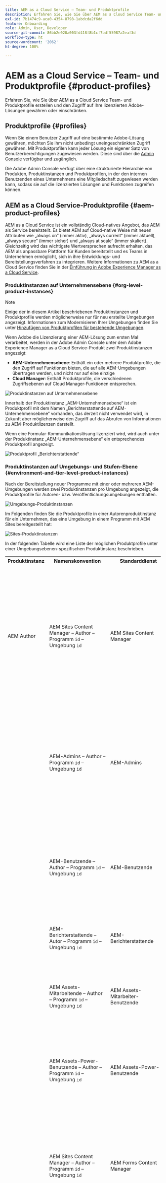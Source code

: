 ```yaml
---
title: AEM as a Cloud Service – Team- und Produktprofile
description: Erfahren Sie, wie Sie über AEM as a Cloud Service Team- und Produktprofile erstellen und den Zugriff auf Ihre lizenzierten Adobe-Lösungen gewähren oder einschränken.
exl-id: 7b1474c9-aca0-4354-8798-1abdcda2f6dd
feature: Onboarding
role: Admin, User, Developer
source-git-commit: 86bb2e020a003fd418f8b1cf7bdf55987a2eaf3d
workflow-type: ht
source-wordcount: '2062'
ht-degree: 100%

---
```



# AEM as a Cloud Service – Team- und Produktprofile {#product-profiles}

Erfahren Sie, wie Sie über AEM as a Cloud Service Team- und Produktprofile erstellen und den Zugriff auf Ihre lizenzierten Adobe-Lösungen gewähren oder einschränken.

## Produktprofile {#profiles}

Wenn Sie einem Benutzer Zugriff auf eine bestimmte Adobe-Lösung gewähren, möchten Sie ihm nicht unbedingt uneingeschränkten Zugriff gewähren. Mit Produktprofilen kann jeder Lösung ein eigener Satz von Benutzerberechtigungen zugewiesen werden. Diese sind über die [Admin Console](/help/journey-onboarding/admin-console.md) verfügbar und zugänglich.

Die Adobe Admin Console verfügt über eine strukturierte Hierarchie von Produkten, Produktinstanzen und Produktprofilen, in der den internen Benutzenden eines Unternehmens eine Mitgliedschaft zugewiesen werden kann, sodass sie auf die lizenzierten Lösungen und Funktionen zugreifen können.

<!-- Alexandru: Drafting for now 

Your AEM as a Cloud Service team members are added and assigned to one or more of the following product profiles via the Admin Console during onboarding.

* **AEM Administrators**: An AEM administrator is typically assigned to developers, in particular developers who need access to, for example, the development environments. The AEM administrator's product profile is used to grant administrator privileges in the associated AEM instance.

* **AEM Users**: AEM users are the users in your organization who use AEM as a Cloud Service generally to create content. These users need to access AEM to do their tasks. The AEM users product profile is typically assigned to an AEM content author who creates and reviews the content. This content can be of many types such as pages, assets, publications, and so on. The AEM users product profile shown below is assigned to these members.

![Product profiles](/help/onboarding/assets/admin-console-profiles.png) -->

## AEM as a Cloud Service-Produktprofile {#aem-product-profiles}

AEM as a Cloud Service ist ein vollständig Cloud-natives Angebot, das AEM als Service bereitstellt. Es bietet AEM auf Cloud-native Weise mit neuen Attributen wie „always on“ (immer aktiv), „always current“ (immer aktuell), „always secure“ (immer sicher) und „always at scale“ (immer skaliert). Gleichzeitig wird das wichtigste Wertversprechen aufrecht erhalten, das AEM als anpassbare Plattform für Kunden bereitstellt und es Teams in Unternehmen ermöglicht, sich in ihre Entwicklungs- und Bereitstellungsverfahren zu integrieren. Weitere Informationen zu AEM as a Cloud Service finden Sie in der [Einführung in Adobe Experience Manager as a Cloud Service](/help/overview/introduction.md).

### Produktinstanzen auf Unternehmensebene {#org-level-product-instances}

>[!NOTE]
>
> Einige der in diesem Artikel beschriebenen Produktinstanzen und Produktprofile werden möglicherweise nur für neu erstellte Umgebungen angezeigt. Informationen zum Modernisieren Ihrer Umgebungen finden Sie unter [Hinzufügen von Produktprofilen für bestehende Umgebungen](#adding-product-profiles-for-existing-environments).

Wenn Adobe die Lizenzierung einer AEM-Lösung zum ersten Mal verarbeitet, werden in der Adobe Admin Console unter dem Adobe Experience Manager as a Cloud Service-Produkt zwei Produktinstanzen angezeigt:

* **AEM-Unternehmensebene**: Enthält ein oder mehrere Produktprofile, die den Zugriff auf Funktionen bieten, die auf alle AEM-Umgebungen übertragen werden, und nicht nur auf eine einzige
* **Cloud Manager**: Enthält Produktprofile, die verschiedenen Zugriffsebenen auf Cloud Manager-Funktionen entsprechen.

<!--
>[!NOTE]
>
>For existing programs, the AEM Org-Level Product Instance is created upon selecting the **Update product** profiles action for a given environment.
-->

![Produktinstanzen auf Unternehmensebene](/help/onboarding/assets/orglevel.png)

Innerhalb der Produktinstanz „AEM-Unternehmensebene“ ist ein Produktprofil mit dem Namen „Berichterstattende auf AEM-Unternehmensebene“ vorhanden, das derzeit nicht verwendet wird, in Zukunft aber möglicherweise den Zugriff auf das Abrufen von Informationen zu AEM-Produktlizenzen darstellt.

Wenn eine Formular-Kommunikationslösung lizenziert wird, wird auch unter der Produktinstanz „AEM-Unternehmensebene“ ein entsprechendes Produktprofil angezeigt.

![Produktprofil „Berichterstattende“](/help/onboarding/assets/org-level-reporters.png)

### Produktinstanzen auf Umgebungs- und Stufen-Ebene {#environment-and-tier-level-product-instances}

Nach der Bereitstellung neuer Programme mit einer oder mehreren AEM-Umgebungen werden zwei Produktinstanzen pro Umgebung angezeigt, die Produktprofile für Autoren- bzw. Veröffentlichungsumgebungen enthalten.

![Umgebungs-Produktinstanzen](/help/onboarding/assets/env-productinstances.png)

Im Folgenden finden Sie die Produktprofile in einer Autorenproduktinstanz für ein Unternehmen, das eine Umgebung in einem Programm mit AEM Sites bereitgestellt hat:

![Sites-Produktinstanzen](/help/onboarding/assets/sites-product-instances.png)

In der folgenden Tabelle wird eine Liste der möglichen Produktprofile unter einer Umgebungsebenen-spezifischen Produktinstanz beschrieben.

<table style="table-layout:auto">
    <tr>
        <th>Produktinstanz</th>
        <th>Namenskonvention</th>
        <th>Standarddienst</th>
        <th>Beschreibung</th>
    </tr>
    <tr>
        <td>AEM Author</td>
        <td>AEM Sites Content Manager – Author – Programm <code>id</code> – Umgebung <code>id</code></td>
        <td>AEM Sites Content Manager</td>
        <td>
            <ul>
                <li>Dient dem kontrollierten Zugriff auf AEM Sites-Autorenfunktionen in dieser Umgebung. Benutzende in diesem Produktprofil sind Mitglieder der AEM-Gruppe „AEM Sites-Inhaltsautor“, die automatisch in AEM erstellt wird. Die AEM-Gruppenberechtigungen sollten in AEM mit der gewünschten Zugriffsebene konfiguriert werden.</li><br>
                <li>Wenn der Standarddienst ausgewählt bleibt
                    <ul>
                        <li>sind Benutzende in diesem Produktprofil außerdem Mitglieder der AEM-Gruppe „AEM Sites-Content Manager – Service“.</li>
                      <!--  <li>users in this product profile will have access to AEM Sites Content Management API.</li>
                        <li>an Adobe Developer Console API OAuth S2S project containing AEM Sites Content Management API can optionally be scoped to this environment.</li>-->
                    </ul>
                </li>
            </ul>
        </td>
    </tr>
    <tr>
        <td></td>
        <td>AEM-Admins – Author – Programm <code>id</code> – Umgebung <code>id</code></td>
        <td>AEM-Admins</td>
        <td>
            <ul>
                <li>Dient dem uneingeschränkten Zugriff auf Funktionen der AEM-Autoren- und Veröffentlichungsumgebung. Benutzende in diesem Produktprofil sind Mitglieder der AEM-Gruppe „AEM-Admins – Autor“, die automatisch in AEM erstellt wird.</li><br>
                <li>Wenn der Standarddienst ausgewählt bleibt
                    <ul>
                        <li>sind Benutzende in diesem Produktprofil außerdem Mitglieder der AEM-Gruppe „AEM-Admins – Service“</li>
                    </ul>
                </li>
            </ul>
        </td>
    </tr>
    <tr>
        <td></td>
        <td>AEM-Benutzende – Author – Programm <code>id</code> – Umgebung <code>id</code></td>
        <td>AEM-Benutzende</td>
        <td>
            <ul>
                <li>Dient dem stark eingeschränkten Zugriff auf Funktionen der AEM-Autorenumgebung. Benutzende in diesem Produktprofil sind Mitglieder der AEM-Gruppe „Mitwirkende“, die automatisch in AEM erstellt wird</li><br>
                <li>Wenn der Standarddienst ausgewählt bleibt
                    <ul>
                        <li>sind Benutzende in diesem Produktprofil außerdem Mitglieder der AEM-Gruppe „AEM-Benutzende – Service“</li>
                    </ul>
                </li>
            </ul>
        </td>
    </tr>
    <tr>
        <td></td>
        <td>AEM-Berichterstattende – Autor – Programm <code>id</code> – Umgebung <code>id</code></td>
        <td>AEM-Berichterstattende</td>
        <td>
            <ul>
                <li>Wird derzeit nicht verwendet, kann jedoch in Zukunft Zugriff auf Berichtsinformationen über die Erstellungsebene für diese Umgebung bereitstellen.</li>
            </ul>
        </td>
    </tr>
    <tr>
        <td></td>
        <td>AEM Assets-Mitarbeitende – Author – Programm <code>id</code> – Umgebung <code>id</code></td>
        <td>AEM Assets-Mitarbeiter-Benutzende</td>
        <td>
        <ul>
                <li>Dient dem schreibgeschützten Zugriff auf das DAM. Benutzende in diesem Produktprofil sind Mitglieder der AEM-Gruppe „Mitwirkende“, die automatisch in AEM erstellt wird.
                </li>
                <li>
                Es stellt außerdem die Adobe Express-Berechtigungen zum Erstellen von Asset-Varianten bereit.
                </li>
          <ul>
    </tr>
    <tr>
        <td></td>
        <td>AEM Assets-Power-Benutzende – Author – Programm <code>id</code> – Umgebung <code>id</code></td>
        <td>AEM Assets-Power-Benutzende</td>
<td>
        <ul>
                <li>Dient dem schreibgeschützten Zugriff auf das DAM. Benutzende in diesem Produktprofil sind Mitglieder der AEM-Gruppe „Mitwirkende“, die automatisch in AEM erstellt wird.
                </li>
                <li>
                Es stellt außerdem die Adobe Express-Berechtigungen zum Erstellen von Asset-Varianten bereit.
                </li>
          <ul>
</td>
    </tr>
    <tr>
        <td></td>
        <td>AEM Sites Content Manager – Author – Programm <code>id</code> – Umgebung <code>id</code></td>
        <td>AEM Forms Content Manager</td>
        <td>
            <ul>
                <li>Dient dem kontrollierten Zugriff auf AEM Forms-Autorenfunktionen in dieser Umgebung. Benutzende in diesem Produktprofil sind Mitglieder der AEM-Gruppe „AEM Forms-Formularbenutzende“, die automatisch in AEM erstellt wird.</li><br>
                <li>Wenn der Standarddienst ausgewählt bleibt
                    <ul>
                        <li>sind Benutzende in diesem Produktprofil außerdem Mitglieder der AEM-Gruppe „AEM Forms-Content Manager – Service“.</li>
                    </ul>
                </li>
            </ul>
        </td>
    </tr>
    <tr>
        <td></td>
        <td>AEM Forms-Entwickelnde – Author – Programm <code>id</code> – Umgebung <code>id</code></td>
        <td>AEM Forms-Entwickelnde</td>
        <td>
            <ul>
                <li>Dient dem kontrollierten Zugriff auf AEM Forms-Autorenfunktionen in dieser Umgebung. Benutzende in diesem Produktprofil sind Mitglieder der AEM-Gruppe „AEM Forms-Formular-Power-Benutzende“, die automatisch in AEM erstellt wird. Diese Benutzenden haben zusätzlich zu den normalen Formularerstellungsaufgaben auch die Berechtigung, XDPs hochzuladen und Formulardatenmodelle zu erstellen.</li><br>
                <li>Wenn der Standarddienst ausgewählt bleibt
                    <ul>
                        <li>sind Benutzende in diesem Produktprofil außerdem Mitglieder der AEM-Gruppe „AEM Forms-Entwickelnde – Service“.</li>
                    </ul>
                </li>
            </ul>
        </td>
    </tr>
    <tr>
        <td></td>
        <td>AEM Forms-Kommunikationsdienst-Benutzende – Author – Programm <code>id</code> – Umgebung <code>id</code></td>
        <td>AEM Forms-Kommunikationsdienst-Benutzende</td>
        <td>
            <ul>
                <li>Dient dem kontrollierten Zugriff auf AEM Forms-Kommunikationsdienstfunktionen in dieser Umgebung. Benutzende in diesem Produktprofil sind Mitglieder der AEM-Gruppe „AEM Forms-Formularbenutzende“, die automatisch in AEM erstellt wird.</li><br>
                <li>Wenn der Standarddienst ausgewählt bleibt
                    <ul>
                        <li>sind Benutzende in diesem Produktprofil außerdem Mitglieder der AEM-Gruppe „AEM Forms-Kommunikationsdienst-Benutzende – Service“.</li>
                    </ul>
                </li>
            </ul>
        </td>
    </tr>
    <tr>
        <td>AEM Publish</td>
        <td>AEM-Benutzende – Publish – Programm <code>id</code> – Umgebung <code>id</code></td>
        <td>AEM-Benutzende</td>
        <td>
            <ul>
                <li>Dient dem stark eingeschränkten Zugriff auf Funktionen der AEM-Autorenumgebung. Benutzende in diesem Produktprofil sind Mitglieder der AEM-Gruppe „ Mitwirkende“, die automatisch in AEM erstellt wird</li><br>
                <li>Wenn der Standarddienst ausgewählt bleibt
                    <ul>
                        <li>sind Benutzende in diesem Produktprofil außerdem Mitglieder der AEM-Gruppe „AEM-Benutzende – Service“.</li>
                    </ul>
                </li>
            </ul>
        </td>
    </tr>
    <tr>
        <td></td>
        <td>AEM-Berichterstattende – Publish – Programm <code>id</code> – Umgebung <code>id</code></td>
        <td>AEM-Berichterstattende</td>
        <td>
            <ul>
                <li>Wird derzeit nicht verwendet, kann jedoch in Zukunft Zugriff auf Berichtsinformationen über die Veröfentlichungsebene für diese Umgebung bereitstellen.</li>
            </ul>
        </td>
    </tr>
   <tr>
        <td></td>
        <td>AEM Forms-Kommunikationsdienst-Benutzende – Publish – Programm <code>id</code> – Umgebung <code>id</code></td>
        <td>AEM Forms-Kommunikationsdienst-Benutzende</td>
        <td>
            <ul>
                <li>Dient dem kontrollierten Zugriff auf AEM Forms-Kommunikationsdienstfunktionen in dieser Umgebung. Benutzende in diesem Produktprofil sind Mitglieder der AEM-Gruppe „AEM Forms-Formularbenutzende“, die automatisch in AEM erstellt wird.</li><br>
                <li>Wenn der Standarddienst ausgewählt bleibt
                    <ul>
                        <li>sind Benutzende in diesem Produktprofil außerdem Mitglieder der AEM-Gruppe „AEM Forms-Kommunikationsdienst-Benutzende – Service“.</li>
                    </ul>
                </li>
            </ul>
        </td>
    </tr>
</table>

Beachten Sie, dass für jedes Produktprofil standardmäßig ein zugewiesener Produktprofildienst aktiviert ist. Sofern Sie keine komplexen Zugriffsanforderungen erfüllen müssen, wird empfohlen, nur den Standarddienst auszuwählen. In AEM wird eine entsprechende AEM-Gruppe mit der Namenskonvention `<Product Profile Prefix> - Service` erstellt (z. B. **AEM Sites Content Manager – Service**), und die Benutzenden in den übergeordneten Produktprofilen werden automatisch Mitglieder dieser entsprechenden AEM-Gruppe.

Die mit dem Dienst verknüpfte AEM-Gruppe in AEM umfasst den aggregierten Satz der Benutzenden, die in allen zugehörigen Produktprofilen dieses Dienstes für diese Umgebungs-Ebenen-Kombination vorhanden sind.

![Dienste](/help/onboarding/assets/services.png)

Die folgende Abbildung zeigt die AEM-Gruppen, die das Produktprofil „AEM Sites Content Manager“ der Autorenebene widerspiegeln, und den Dienst.

![Zuordnung zwischen AEM-Gruppe und Dienst](/help/onboarding/assets/profile-to-service-mapping.png)

>[!NOTE]
>
>Jeder Benutzer, der einem AEM as a Cloud Service-Produktprofil zugewiesen ist, hat über die Rolle **Cloud Manager-Benutzer** schreibgeschützten Zugriff auf Cloud Manager.
>
>Benutzer nur mit der Rolle **Cloud Manager-Benutzer** können sich bei Cloud Manager anmelden und zu den AEM-Autorenumgebungen navigieren (falls vorhanden), indem sie die Menüoptionen unter **Programme** verwenden. Die Rolle **Cloud Manager-Benutzer** reicht nicht aus, um auf Programmdetails zuzugreifen. Wenn ein solcher Zugriff erforderlich ist, müssen Benutzende von ihrem Systemadministrator zusätzliche Rollen erhalten.

>[!WARNING]
>
>Der **AEM-Admin**-Produktprofilname darf nicht geändert werden. Das Ändern des **AEM-Admin**-Produktprofilnamens entfernt Adminrechte von allen Benutzenden, die diesem Profil zugewiesen sind.

>[!TIP]
>
>* Weitere Informationen zu AEM-Produktprofilen finden Sie unter [Zuweisen von AEM-Produktprofilen](/help/journey-onboarding/assign-profiles-aem.md).
>* Weitere Informationen zum Onboarding-Prozess finden Sie in der [Onboarding-Tour](/help/journey-onboarding/overview.md).

### Hinzufügen von Produktprofilen für bestehende Umgebungen {#adding-product-profiles-for-existing-environments}

In Umgebungen, die vor Anfang April 2024 erstellt wurden, fehlt möglicherweise die in den obigen Abschnitten beschriebene Produktinstanz auf Organisationsebene sowie bestimmte Produktprofile. Bei bestehenden Produktprofilen fehlen auch die Service-Umschalter. Es wird empfohlen, diese Produktprofile zu aktualisieren. Dies ist eine Voraussetzung für den Zugriff auf einige zukünftige APIs.

Wenn für eine oder mehrere Umgebungen in einem Programm die Produktprofile aktualisiert werden müssen, wird in Cloud Manager der nachstehende Hinweis angezeigt. Beachten Sie, dass eine Umgebung auf der neuesten AEM-Version basieren muss, bevor ihre Produktprofile aktualisiert werden können.

![Modernisieren von Produktprofilen](/help/onboarding/assets/modernize-product-profiles.png)

Wenn Sie auf die Schaltfläche **Produktprofile hinzufügen** klicken, wird ein Menü mit Optionen zum Hinzufügen neuer Produktprofile zu allen im Programm verfügbaren Umgebungen oder zu einzelnen Umgebungen geöffnet.

![Ersetzen von Umgebungen](/help/onboarding/assets/choose-env-r.png)

Klicken Sie auf **Alle Umgebungen**, um die neuen Produktprofile zu allen Umgebungen im Programm hinzuzufügen. Alternativ können Sie auf **Individuelle Umgebungen** klicken, um die neuen Produktprofile zu ausgewählten Umgebungen hinzuzufügen. Dadurch gelangen Sie zu einer Seite mit einer Auflistung der Umgebungen, auf der Sie über das Symbol **Weitere Optionen** die Aktion **Produktprofile hinzufügen** auswählen können.

![Individuelle Umgebungen](/help/onboarding/assets/individual-environments.png)

Sie können auch Produktprofile zu ausgewählten Umgebungen hinzufügen, indem Sie zur Seite „Programmübersicht“ im Abschnitt „Umgebungen“ navigieren, auf das Symbol „Weitere Optionen“ klicken, das einer Umgebung entspricht, und „Produktprofile hinzufügen“ auswählen.

Der Status der Umgebung zeigt das Hinzufügen von Produktprofilen an, während die neuen Produktprofile hinzugefügt werden, und zeigt anschließend „Ausgeführt“ an, wenn der Vorgang abgeschlossen ist.


## Cloud Manager-Produktprofile {#cloud-manager-product-profiles}

Cloud Manager verfügt über vorkonfigurierte Produktprofile, die man sich als rollenbasierte Berechtigungen vorstellen kann. Ihr(e) System-Admin ist für die Einrichtung Ihres Cloud Manager-Teams verantwortlich, indem er/sie die Team-Mitglieder diesen Produktprofilen zuweist.

>[!TIP]
>
>Weitere Informationen finden Sie unter [Rollenbasierte Berechtigungen in Cloud Manager](/help/onboarding/cloud-manager-introduction.md#role-based-permissions).

Jedem Produktprofil sind spezifische Berechtigungen zugeordnet.

* **Geschäftsinhaber**
   * In dieser Rolle haben Sie die Berechtigung, ein neues Programm hinzuzufügen oder ein Programm zu bearbeiten, eine Umgebung hinzuzufügen oder zu aktualisieren, Code in der AEM-Umgebung bereitzustellen oder Code-Qualitätsprüfungen durchzuführen.
   * Diese Person ist verantwortlich für die Definition von KPIs, die Genehmigung von Produktionbereitstellungen und das Überschreiben von gravierenden dreistufigen Fehlern, falls erforderlich.
* **Bereitstellungs-Manager**
   * In dieser Rolle sind Sie berechtigt, eine Umgebung hinzuzufügen oder zu aktualisieren, eine beliebige Pipeline auszuführen und Code in der AEM-Umgebung bereitzustellen oder Code-Qualitätsprüfungen durchzuführen.
   * Diese Person verwaltet die Bereitstellungsvorgänge mit Cloud Manager, um Staging- und Produktionsbereitstellungen durchzuführen, CI/CD-Pipeline zu bearbeiten, kann bei Bedarf gravierende dreistufige Fehler genehmigen und hat Zugriff auf das Git-Repository.
* **Entwickler**
   * In dieser Rolle sind Sie berechtigt, persönliche Zugriffs-Token für den Zugriff auf Git zu generieren.
   * Diese Person entwickelt und testet benutzerdefinierten Anwendungs-Code, verwendet Cloud Manager hauptsächlich zur Anzeige des Bereitstellungsstatus und kann für Code-Commits auf das Git-Repository zugreifen.
* **Programm-Manager**
   * In dieser Rolle sind Sie berechtigt, Pipelines zu planen, die dreistufigen Qualitäts-Gates außer Kraft zu setzen und Produktionsgenehmigungen zu erteilen.
   * Diese Person nutzt Cloud Manager, um die Einrichtung von Teams vorzunehmen, den Status zu überprüfen, KPIs einzusehen und ggf. gravierende dreistufige Fehler zu genehmigen.

Benutzende können mehreren Produktprofilen zugewiesen werden. Wenn Sie beispielsweise einem Benutzer bzw. einer Benutzerin die beiden Rollen **Geschäftsinhaber** und **Bereitstellungs-Manager** zuweisen, erhält er/sie die Summe aller dieser Berechtigungen.

Ihr Cloud Manager-Team umfasst mindestens:

* Einen **Geschäftsinhaber**, der in der Regel auch der/die System-Admin ist und die erste Person sein muss, die sich bei Cloud Manager anmeldet und darauf zugreift
* Einen **Bereitstellungs-Manager**
* **Einen Entwickler bzw. eine Entwicklerin**

>[!NOTE]
>
>Um Zugriff auf AEM as a Cloud Service zu erhalten, müssen Benutzende einem von zwei Produktprofilen angehören: `AEM Users` oder `AEM Administrators`. Die Berechtigungen zum Verwalten von Cloud Manager reichen nicht aus.

>[!TIP]
>
>* Weitere Informationen zu Cloud Manager-Produktprofilen finden Sie unter [Zuweisen von Team-Mitgliedern zu Cloud Manager-Produktprofilen](/help/journey-onboarding/assign-profiles-cloud-manager.md).
>* Weitere Informationen zum Onboarding-Prozess finden Sie in der [Onboarding-Tour](/help/journey-onboarding/overview.md).
